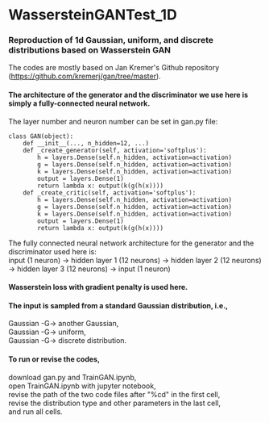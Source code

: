 # WassersteinGANTest_1D
### Reproduction of 1d Gaussian, uniform, and discrete distributions based on Wasserstein GAN

The codes are mostly based on Jan Kremer's Github repository (https://github.com/kremerj/gan/tree/master). 

#### The architecture of the generator and the discriminator we use here is simply a fully-connected neural network.  
The layer number and neuron number can be set in gan.py file: 

```
class GAN(object):
    def __init__(..., n_hidden=12, ...)
    def _create_generator(self, activation='softplus'):
        h = layers.Dense(self.n_hidden, activation=activation)
        g = layers.Dense(self.n_hidden, activation=activation)
        k = layers.Dense(self.n_hidden, activation=activation)
        output = layers.Dense(1)
        return lambda x: output(k(g(h(x))))
    def _create_critic(self, activation='softplus'):
        h = layers.Dense(self.n_hidden, activation=activation)
        g = layers.Dense(self.n_hidden, activation=activation)
        k = layers.Dense(self.n_hidden, activation=activation)
        output = layers.Dense(1)
        return lambda x: output(k(g(h(x))))
```

   
The fully connected neural network architecture for the generator and the discriminator used here is:  
input (1 neuron) -> hidden layer 1 (12 neurons) -> hidden layer 2 (12 neurons) -> hidden layer 3 (12 neurons) -> input (1 neuron)

#### Wasserstein loss with gradient penalty is used here.

#### The input is sampled from a standard Gaussian distribution, i.e.,   
Gaussian -G-> another Gaussian,   
Gaussian -G-> uniform,   
Gaussian -G-> discrete distribution.

#### To run or revise the codes,   
download gan.py and TrainGAN.ipynb,   
open TrainGAN.ipynb with jupyter notebook,   
revise the path of the two code files after "%cd" in the first cell,   
revise the distribution type and other parameters in the last cell,   
and run all cells.
